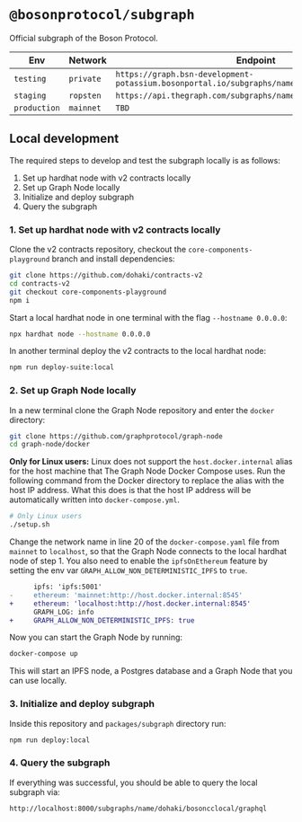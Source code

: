 # `@bosonprotocol/subgraph`

Official subgraph of the Boson Protocol.

| Env          | Network   | Endpoint                                                                                     |
| ------------ | --------- | -------------------------------------------------------------------------------------------- |
| `testing`    | `private` | `https://graph.bsn-development-potassium.bosonportal.io/subgraphs/name/boson/corecomponents` |
| `staging`    | `ropsten` | `https://api.thegraph.com/subgraphs/name/dohaki/bosonccropsten`                              |
| `production` | `mainnet` | `TBD`                                                                                        |

## Local development

The required steps to develop and test the subgraph locally is as follows:

1. Set up hardhat node with v2 contracts locally
2. Set up Graph Node locally
3. Initialize and deploy subgraph
4. Query the subgraph

### 1. Set up hardhat node with v2 contracts locally

Clone the v2 contracts repository, checkout the `core-components-playground` branch and install dependencies:

```bash
git clone https://github.com/dohaki/contracts-v2
cd contracts-v2
git checkout core-components-playground
npm i
```

Start a local hardhat node in one terminal with the flag `--hostname 0.0.0.0`:

```bash
npx hardhat node --hostname 0.0.0.0
```

In another terminal deploy the v2 contracts to the local hardhat node:

```bash
npm run deploy-suite:local
```

### 2. Set up Graph Node locally

In a new terminal clone the Graph Node repository and enter the `docker` directory:

```bash
git clone https://github.com/graphprotocol/graph-node
cd graph-node/docker
```

**Only for Linux users:** Linux does not support the `host.docker.internal` alias for the host machine that The Graph Node Docker Compose uses. Run the following command from the Docker directory to replace the alias with the host IP address. What this does is that the host IP address will be automatically written into `docker-compose.yml`.

```bash
# Only Linux users
./setup.sh
```

Change the network name in line 20 of the `docker-compose.yaml` file from `mainnet` to `localhost`, so that the Graph Node connects to the local hardhat node of step 1.
You also need to enable the `ipfsOnEthereum` feature by setting the env var `GRAPH_ALLOW_NON_DETERMINISTIC_IPFS` to `true`.

```diff
      ipfs: 'ipfs:5001'
-     ethereum: 'mainnet:http://host.docker.internal:8545'
+     ethereum: 'localhost:http://host.docker.internal:8545'
      GRAPH_LOG: info
+     GRAPH_ALLOW_NON_DETERMINISTIC_IPFS: true
```

Now you can start the Graph Node by running:

```bash
docker-compose up
```

This will start an IPFS node, a Postgres database and a Graph Node that you can use locally.

### 3. Initialize and deploy subgraph

Inside this repository and `packages/subgraph` directory run:

```bash
npm run deploy:local
```

### 4. Query the subgraph

If everything was successful, you should be able to query the local subgraph via:

```
http://localhost:8000/subgraphs/name/dohaki/bosoncclocal/graphql
```

